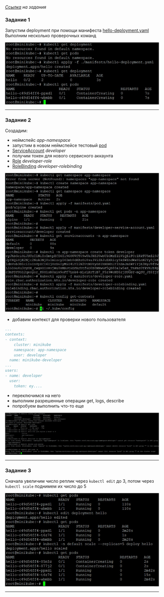 
_[Ссылка](https://github.com/netology-code/devkub-homeworks/blob/main/12-kubernetes-02-commands.md) на задания_

### Задание 1

Запустим deployment при помощи манифеста [hello-deployment.yaml](./ansible/files/manifests/hello-deployment.yaml)  
Выполним несколько проверочных команд

![1](./attachment/1.jpg)

---

### Задание 2

Создадим:  
- неймспейс _app-namespace_
- запустим в новом неймспейсе тестовый [pod](./ansible/files/manifests/pod.yaml)
- [ServiceAccount](./ansible/files/manifests/developer-service-account.yaml) _developer_
- получим токен для нового сервисного аккаунта
- [Role](./ansible/files/manifests/developer-role.yaml) _developer-role_
- [RoleBinding](./ansible/files/manifests/developer-rolebinding.yaml) _developer-rolebinding_

![2](./attachment/2.jpg)

- добавим контекст для проверки нового пользователя
```yaml
...
contexts:
- context:
    cluster: minikube
    namespace: app-namespace
    user: developer
  name: minikube-developer
...
users:
- name: developer
  user:
    token: ey....
```
- переключимся на него
- выполним разрешенные операции get, logs, describe
- попробуем выполнить что-то еще

![4](./attachment/4.jpg)

---

### Задание 3

Сначала увеличим число реплик через `kubectl edit` до 3, потом через `kubectl scale` поднимем их число до 5  

![3](./attachment/3.jpg)

---